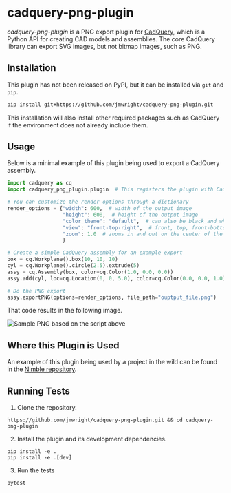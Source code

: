 # cadquery-png-plugin

*cadquery-png-plugin* is a PNG export plugin for [CadQuery](https://cadquery.readthedocs.io/en/latest/), which is a Python API for creating CAD models and assemblies. The core CadQuery library can export SVG images, but not bitmap images, such as PNG.

## Installation

This plugin has not been released on PyPI, but it can be installed via `git` and `pip`.

```bash
pip install git+https://github.com/jmwright/cadquery-png-plugin.git
```

This installation will also install other required packages such as CadQuery if the environment does not already include them.

## Usage

Below is a minimal example of this plugin being used to export a CadQuery assembly.

```python
import cadquery as cq
import cadquery_png_plugin.plugin  # This registers the plugin with CadQuery

# You can customize the render options through a dictionary
render_options = {"width": 600,  # width of the output image
                  "height": 600,  # height of the output image
                  "color_theme": "default",  # can also be black_and_white
                  "view": "front-top-right",  # front, top, front-bottom-left, etc
                  "zoom": 1.0  # zooms in and out on the center of the model
                  }

# Create a simple CadQuery assembly for an example export
box = cq.Workplane().box(10, 10, 10)
cyl = cq.Workplane().circle(2.5).extrude(5)
assy = cq.Assembly(box, color=cq.Color(1.0, 0.0, 0.0))
assy.add(cyl, loc=cq.Location(0, 0, 5.0), color=cq.Color(0.0, 0.0, 1.0))

# Do the PNG export
assy.exportPNG(options=render_options, file_path="ouptput_file.png")
```

That code results in the following image.

![Sample PNG based on the script above](sample_image.png)

## Where this Plugin is Used

An example of this plugin being used by a project in the wild can be found in the [Nimble repository](https://github.com/Wakoma/nimble/blob/c33497258f969392d91b2c30aa8d06ef7a2bd7ec/nimble_build_system/cad/renderer.py).

## Running Tests

1. Clone the repository.
```
https://github.com/jmwright/cadquery-png-plugin.git && cd cadquery-png-plugin
```

2. Install the plugin and its development dependencies.
```
pip install -e .
pip install -e .[dev]
```

3. Run the tests
```
pytest
```

